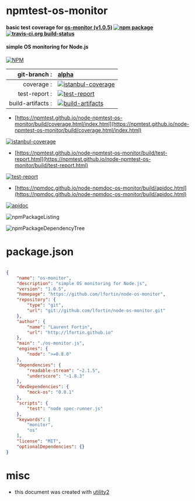 # npmtest-os-monitor

#### basic test coverage for  [os-monitor (v1.0.5)](https://github.com/lfortin/node-os-monitor)  [![npm package](https://img.shields.io/npm/v/npmtest-os-monitor.svg?style=flat-square)](https://www.npmjs.org/package/npmtest-os-monitor) [![travis-ci.org build-status](https://api.travis-ci.org/npmtest/node-npmtest-os-monitor.svg)](https://travis-ci.org/npmtest/node-npmtest-os-monitor)

#### simple OS monitoring for Node.js

[![NPM](https://nodei.co/npm/os-monitor.png?downloads=true&downloadRank=true&stars=true)](https://www.npmjs.com/package/os-monitor)

| git-branch : | [alpha](https://github.com/npmtest/node-npmtest-os-monitor/tree/alpha)|
|--:|:--|
| coverage : | [![istanbul-coverage](https://npmtest.github.io/node-npmtest-os-monitor/build/coverage.badge.svg)](https://npmtest.github.io/node-npmtest-os-monitor/build/coverage.html/index.html)|
| test-report : | [![test-report](https://npmtest.github.io/node-npmtest-os-monitor/build/test-report.badge.svg)](https://npmtest.github.io/node-npmtest-os-monitor/build/test-report.html)|
| build-artifacts : | [![build-artifacts](https://npmtest.github.io/node-npmtest-os-monitor/glyphicons_144_folder_open.png)](https://github.com/npmtest/node-npmtest-os-monitor/tree/gh-pages/build)|

- [https://npmtest.github.io/node-npmtest-os-monitor/build/coverage.html/index.html](https://npmtest.github.io/node-npmtest-os-monitor/build/coverage.html/index.html)

[![istanbul-coverage](https://npmtest.github.io/node-npmtest-os-monitor/build/screenCapture.buildCi.browser.%252Ftmp%252Fbuild%252Fcoverage.lib.html.png)](https://npmtest.github.io/node-npmtest-os-monitor/build/coverage.html/index.html)

- [https://npmtest.github.io/node-npmtest-os-monitor/build/test-report.html](https://npmtest.github.io/node-npmtest-os-monitor/build/test-report.html)

[![test-report](https://npmtest.github.io/node-npmtest-os-monitor/build/screenCapture.buildCi.browser.%252Ftmp%252Fbuild%252Ftest-report.html.png)](https://npmtest.github.io/node-npmtest-os-monitor/build/test-report.html)

- [https://npmdoc.github.io/node-npmdoc-os-monitor/build/apidoc.html](https://npmdoc.github.io/node-npmdoc-os-monitor/build/apidoc.html)

[![apidoc](https://npmdoc.github.io/node-npmdoc-os-monitor/build/screenCapture.buildCi.browser.%252Ftmp%252Fbuild%252Fapidoc.html.png)](https://npmdoc.github.io/node-npmdoc-os-monitor/build/apidoc.html)

![npmPackageListing](https://npmtest.github.io/node-npmtest-os-monitor/build/screenCapture.npmPackageListing.svg)

![npmPackageDependencyTree](https://npmtest.github.io/node-npmtest-os-monitor/build/screenCapture.npmPackageDependencyTree.svg)



# package.json

```json

{
    "name": "os-monitor",
    "description": "simple OS monitoring for Node.js",
    "version": "1.0.5",
    "homepage": "https://github.com/lfortin/node-os-monitor",
    "repository": {
        "type": "git",
        "url": "git://github.com/lfortin/node-os-monitor.git"
    },
    "author": {
        "name": "Laurent Fortin",
        "url": "http://lfortin.github.io"
    },
    "main": "./os-monitor.js",
    "engines": {
        "node": ">=0.8.0"
    },
    "dependencies": {
        "readable-stream": "~2.1.5",
        "underscore": "~1.8.3"
    },
    "devDependencies": {
        "mock-os": "0.0.1"
    },
    "scripts": {
        "test": "node spec-runner.js"
    },
    "keywords": [
        "monitor",
        "os"
    ],
    "license": "MIT",
    "optionalDependencies": {}
}
```



# misc
- this document was created with [utility2](https://github.com/kaizhu256/node-utility2)

